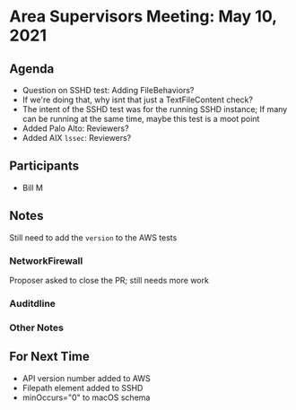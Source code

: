 # Area Supervisors Meeting: May 10, 2021

## Agenda
- Question on SSHD test: Adding FileBehaviors?
- If we're doing that, why isnt that just a TextFileContent check?
- The intent of the SSHD test was for the running SSHD instance;  If many can be running at the same time, maybe this test is a moot point
- Added Palo Alto: Reviewers?
- Added AIX `lssec`: Reviewers?

## Participants
- Bill M

## Notes
Still need to add the `version` to the AWS tests

### NetworkFirewall
Proposer asked to close the PR; still needs more work

### Auditdline

### Other Notes

## For Next Time

- API version number added to AWS
- Filepath element added to SSHD
- minOccurs="0" to macOS schema
